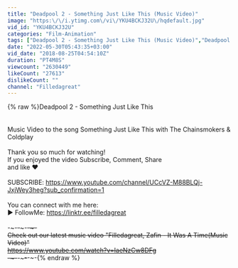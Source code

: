 ```yaml
---
title: "Deadpool 2 - Something Just Like This (Music Video)"
image: "https:\/\/i.ytimg.com\/vi\/YKU4BCKJ32U\/hqdefault.jpg"
vid_id: "YKU4BCKJ32U"
categories: "Film-Animation"
tags: ["Deadpool 2 - Something Just Like This (Music Video)","Deadpool 2 - Something Just Like This","Deadpool 2"]
date: "2022-05-30T05:43:35+03:00"
vid_date: "2018-08-25T04:54:10Z"
duration: "PT4M8S"
viewcount: "2630449"
likeCount: "27613"
dislikeCount: ""
channel: "Filledagreat"
---
```

{% raw %}Deadpool 2 - Something Just Like This<br /><br /><br />Music Video to the song Something Just Like This with The Chainsmokers &amp; Coldplay<br /><br />Thank you so much for watching!<br />If you enjoyed the video Subscribe, Comment, Share<br />and like ❤️<br /><br />SUBSCRIBE: <a rel="nofollow" target="blank" href="https://www.youtube.com/channel/UCcVZ-M88BLQj-JxjWey3heg?sub_confirmation=1">https://www.youtube.com/channel/UCcVZ-M88BLQj-JxjWey3heg?sub_confirmation=1</a><br /><br />You can connect with me here:<br />► FollowMe: <a rel="nofollow" target="blank" href="https://linktr.ee/filledagreat">https://linktr.ee/filledagreat</a><br /><br />-~-~~-~~~-~~-~-<br />Check out our latest music video  &quot;Filledagreat, Zafin - It Was A Time(Music Video)&quot; <br /><a rel="nofollow" target="blank" href="https://www.youtube.com/watch?v=IaeNzCw8DFg">https://www.youtube.com/watch?v=IaeNzCw8DFg</a><br />-~-~~-~~~-~~-~-{% endraw %}
